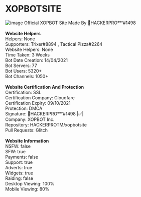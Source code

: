 # XOPBOTSITE
![image](https://cdn.discordapp.com/attachments/824319314495537175/868399327415001108/XOPBOT_Website_Banner_Official.jpg)
Official XOPBOT Site Made By 👑HACKERPROᵈᵉᵛ#1498
<br><br><strong>Website Helpers</strong>
<br>Helpers: None
<br>Supporters: Trixer#8894 , Tactical Pizza#2264
<br>Website Helpers: None
<br>Time Taken: 3 Weeks
<br>Bot Date Creation: 14/04/2021
<br>Bot Servers: 77
<br>Bot Users: 5320+
<br>Bot Channels: 1050+
<br><br><strong>Website Certification And Protection</strong>
<br>Certification: SSL
<br>Certification Company: Cloudfare
<br>Certification Expiry: 09/10/2021
<br>Protection: DMCA
<br>Signature: 👑HACKERPROᵈᵉᵛ#1498 |✅|
<br>Company: XOPBOT Inc.
<br>Repository: HACKERPROTM/xopbotsite
<br>Pull Requests: Glitch
<br><br><strong>Website Information</strong>
<br>NSFW: false
<br>SFW: true
<br>Payments: false
<br>Support: true 
<br>Adverts: true 
<br>Widgets: true 
<br>Raiding: false 
<br>Desktop Viewing: 100% 
<br>Mobile Viewing: 80% 